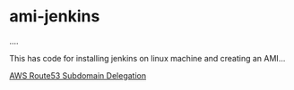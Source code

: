 # ami-jenkins

.... 

This has code for installing jenkins on linux machine and creating an AMI...

[AWS Route53 Subdomain Delegation
](https://youtu.be/COaARRYXdts?si=QnjTT_2JZwfw9aDA)

